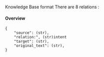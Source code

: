 ###
Knowledge Base format
There are 8 relations : 
#### Overview 
    {
        "source": (str),
        "relation:", (str)intent
        "target": (str),
        "original_text": (str),   
    }